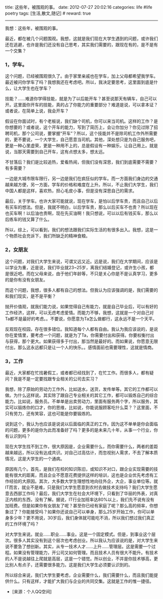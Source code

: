 title: 这些年，被围观的事。
date: 2012-07-27 20:02:16
categories: life #life poetry
tags: [生活,散文,随记]  # <!--more-->
reward: true

---

我想：这些年，被围观的事。

最近，都在被几个问题围观。我想，这就是我们现在大学生遇到的问题，或许我们还在逃避，也许是我们还没有自己思考，其实我们需要的，跟现在有的，是不是有一个交集？

<!--more-->

### 1，学车。

这个问题，已经被围观很久了。由于家里亲戚也在学车，加上父母都希望我学车。最近被问你学车了吗？我想我还在考虑吧。所以，我决定要思考，这里面到底是什么，让大学生也在学车？

技能？……难道你学得技能，就是为了以后能开车？甚至说那天有辆车，自己可以开。这里面你开车的技能，真的占了你能力的重要部分？难道是说，可以拿本证？或者说，在简单上说，我会开车？

假设在你面试时，有个老板说，我们缺个司机，你可以来当司机。这样的工作？是你想要的？或者说，这个开车的能力，写到了简历上，会让你加分？你见过除了招聘司机，那个公司说，要掌握“开车”？所以，这个技能并不是除司机工作外所需要的，更不要说，一个大学生，自己愿意当司机。其他，深处想只是为自己服务吧，更是一种心里虚荣，更是一种用不上的，总是假设有一种娱乐，让自己用上。就是说，当那天需要到自己开车，这有点想太多，想太远。

不甘落后？我们是比较追热，爱看热闹，但我们没有深思，我们到底需要不需要？有多需要？

一边是大城市限车限行，另一边是我们在疯狂似的学车。而一方面我们身边的交通越来越方便，另一方面，学车的价格和难度在上升。所以，不止我们大学生，我们中国人都是这样，喜欢热，担心毛皮小事，但是没有深思自己的需求。

最后，关于学车。也许大家可能就说，现在学车，是怕以后学车贵，而且自己以后有买车的想法。但是，我就不明白，以后学车贵，那么以后买车不也贵？所以现在也买车啊！以后油也贵啊，现在先买油啊！我只想说，可以以后有钱买车，那么以后练车的钱又算了什么。


所以，综上，可以看到，我们的想法跟我们实际生活的有很多出入。我想，这是一个物质社会充诉下，我们所缺乏的精神食粮。


### 2，女朋友

这个问题，对我们大学生来说，可谓又远又近。远是说，我们在大学期间，应该是以学业为重，近是说，我们毕业就23~25岁，离我们结婚登记，或许生小孩，都是很近吧。而在父母来说，由于他们年龄等，不只是关心你是不是认真学习，更多的是你有没有女朋友。


而这个问题，我想，很多人都有自己的想法。但我认为应该强调的是，我们需要的和我们现实，是不是平衡？


抛开价值观，就我们能力说，如果觉得自己有能力，就是自己毕业后，可以有好的工作经济，这样，可以无虑考虑爱情。而能力不够，我想，这就是一个对自己对Ta都不是最好的考虑。。不要说，你愿意为Ta怎么做都行，这永远不是一个天平。


反观现在校园，存在很多错位。我知道每个人都有自由。我认为我应该说的，是说你在爱情里，要考虑一个问题，就是为了Ta，你需要付出和获得。你要权衡付出与获得，那个更大。如果获得多于付出，那当然是最好的。而如果说，你愿意无限付出，那么这永远都只是让一个人的快乐。。感情面前也需要理性，这就是情商。


### 3，工作

最近，大家都在忙找暑假工，或者都已经找到了，在忙工作。而很多人，都有疑问？我是不是一定要找跟专业相关的公司去实习？

我想，除了原始的劳动力工作外，比如送水，送货，发传单等。其它的工作都可以做。为什么这样说。其实除了跟自己专业相关的其它工作，都可以锻炼自己的综合能力。比如说，服务员。不单单是出卖劳动力，里面有服务两个字，所以服务，其实可以锻炼你的口才，你的思维，比如说，你能说服顾客吃什么菜？？这里面，不只有劳力，还有笑容，这也可能是你要锻炼的。
  
说到这个，我认为也应该是说说以后面临的真正的工作。因为这不单单是你会面临的问题，更多的是你为此而准备好了吗？更多的是未来几十年，从事一个行业，你有认识到吗？

现在大学生找不到工作，很大原因是，企业需要什么，而你需要什么，两者的差距越来越远，所以没有达成共识。对自己过高估计，而忽视别人需求，不去了解本质情况，这是大学生的一个通病。

原因有几个。首先，是我们在校的知识陈旧，或知识不对口，跟企业实现需要的技能有很大的距离，而且企业不愿意花费提供这样的培训，这也是企业优先考虑有工作经验的大原因。其次，大多数大学生理想性地向往外企，大企，事业单位等。就IT而言，就业不是难，只是我们大学生愿意到农村去做技术支持吗？我们大学生愿意去西部工作吗？最后，我们大学生在社会大环境下，只看到了华丽的外表，对真正内核的东西，没有了解。据说，IT行业加班率达80%以上，我们先不说有没有加班费。但是如果你有女朋友了呢？甚至你已经有家庭了呢？那么高的频率，你想象过了？你能接受吗？如果你还说自己可以单身，那么25岁开始工作，你可以单身多少年？更不用说，30岁后，我们身体就可能吃不消，所以我们想过我们真正的工作环境了吗？


对大学生来说。就业……职业……事业。这是一个固定模式。但是，到事业这个层次。很多人其实没有到这个层次也考虑创业。所以我认为应该说的是，对大学生来说不要急了想创新。其实，从专一技术人才……上升……管理层。这是需要一个过程。如果没有管理能力，开公司又如何管理。而且技术人员有很大不能升。有技术的人不是说越往上爬就是高层，这是一个错觉。所以创业，不并是你技术够高，更比别人有点子，还需要很多能力。这是我们大学生必须要认识到的。

所以综合来说，我们大学生要考虑，企业需要什么，我们需要什么，而且我们能提供什么。只有这样，才能扩大我们与企业的共同交集。这就是工作的惟一捷径。


- [来源：个人QQ空间]